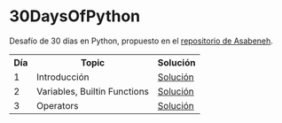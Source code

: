 # 30DaysOfPython

Desafío de 30 días en Python, propuesto en el [repositorio de Asabeneh](https://github.com/Asabeneh/30-Days-Of-Python).

<table>
    <tr>
        <th>Día</th>
        <th>Topic</th>
        <th>Solución</th>
    </tr>
    <tr>
        <td>1</td>
        <td>Introducción</td>
        <td><a href="https://github.com/JaviCeRodriguez/30DaysOfPython/tree/main/day_1">Solución</a></td>
    </tr>
    <tr>
        <td>2</td>
        <td>Variables, Builtin Functions</td>
        <td><a href="https://github.com/JaviCeRodriguez/30DaysOfPython/tree/main/day_2">Solución</a></td>
    </tr>
    <tr>
        <td>3</td>
        <td>Operators</td>
        <td><a href="https://github.com/JaviCeRodriguez/30DaysOfPython/tree/main/day_3">Solución</a></td>
    </tr>
</table>